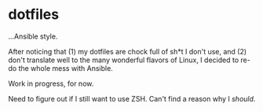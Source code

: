 # dotfiles
...Ansible style.

After noticing that (1) my dotfiles are chock full of sh*t I don't use, and (2) don't translate well to the many wonderful flavors of Linux, I decided to re-do the whole mess with Ansible.

Work in progress, for now.

Need to figure out if I still want to use ZSH.  Can't find a reason why I _should_.
